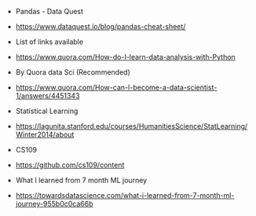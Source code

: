 * Pandas - Data Quest
 - https://www.dataquest.io/blog/pandas-cheat-sheet/

* List of links available
 - https://www.quora.com/How-do-I-learn-data-analysis-with-Python   

* By Quora data Sci (Recommended)
 - https://www.quora.com/How-can-I-become-a-data-scientist-1/answers/4451343

* Statistical Learning
 - https://lagunita.stanford.edu/courses/HumanitiesScience/StatLearning/Winter2014/about   

* CS109
 - https://github.com/cs109/content  

* What I learned from 7 month ML journey
 - https://towardsdatascience.com/what-i-learned-from-7-month-ml-journey-955b0c0ca66b
